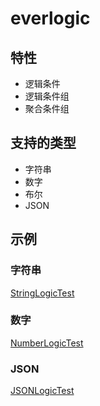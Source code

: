# everlogic

## 特性

- 逻辑条件
- 逻辑条件组
- 聚合条件组

## 支持的类型

- 字符串
- 数字
- 布尔
- JSON

## 示例

### 字符串

[StringLogicTest](https://github.com/limen/everlogic/tree/master/src/test/java/StringLogicTest.java)

### 数字
[NumberLogicTest](https://github.com/limen/everlogic/tree/master/src/test/java/NumberLogicTest.java)

### JSON

[JSONLogicTest](https://github.com/limen/everlogic/tree/master/src/test/java/JSONLogicTest.java)


